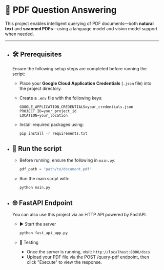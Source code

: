 # 📄 PDF Question Answering

This project enables intelligent querying of PDF documents—both **natural text** and **scanned PDFs**—using a language model and vision model support when needed.

---

* ## 🛠️ Prerequisites

    Ensure the following setup steps are completed before running the script:

    - Place your **Google Cloud Application Credentials** (`.json` file) into the project directory.
    
    - Create a `.env` file with the following keys:
        ```env
        GOOGLE_APPLICATION_CREDENTIALS=your_credentials.json
        PROJECT_ID=your_project_id
        LOCATION=your_location
        ```
    
    - Install required packages using:
        ```bash
        pip install -r requirements.txt
        ```

* ## 🚀 Run the script

    - Before running, ensure the following in `main.py`:
        ```python
        pdf_path = "path/to/document.pdf"
        ```
    
    - Run the main script with:
        ```bash
        python main.py
        ```

* ## 🌐 FastAPI Endpoint

    You can also use this project via an HTTP API powered by FastAPI.
    
    - ▶️ Start the server
        ```bash
        python fast_api_app.py
        ```

    - 📮 Testing
        - Once the server is running, visit: `http://localhost:8000/docs`
        - Upload your PDF file via the POST /query-pdf endpoint, then click "Execute" to view the response.
      
